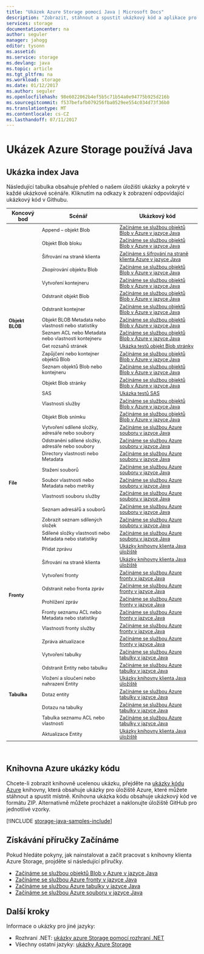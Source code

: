 ```yaml
---
title: "Ukázek Azure Storage pomocí Java | Microsoft Docs"
description: "Zobrazit, stáhnout a spustit ukázkový kód a aplikace pro Azure Storage. Umožňuje zjistit Začínáme ukázky pro objekty BLOB, fronty, tabulky a soubory, pomocí knihovny klienta úložiště Java."
services: storage
documentationcenter: na
author: seguler
manager: jahogg
editor: tysonn
ms.assetid: 
ms.service: storage
ms.devlang: java
ms.topic: article
ms.tgt_pltfrm: na
ms.workload: storage
ms.date: 01/12/2017
ms.author: seguler
ms.openlocfilehash: 98e6022062b4ef5b5c71b54a0e94775b925d216b
ms.sourcegitcommit: f537befafb079256fba0529ee554c034d73f36b0
ms.translationtype: MT
ms.contentlocale: cs-CZ
ms.lasthandoff: 07/11/2017
---
```

# <a name="azure-storage-samples-using-java"></a>Ukázek Azure Storage používá Java

## <a name="java-sample-index"></a>Ukázka index Java

Následující tabulka obsahuje přehled o našem úložišti ukázky a pokryté v každé ukázkové scénáře. Kliknutím na odkazy k zobrazení odpovídající ukázkový kód v Githubu.

<table style="font-size:90%"><thead><tr><th style="font-size:110%">Koncový bod</th><th style="font-size:110%">Scénář</th><th style="font-size:110%">Ukázkový kód</th></tr></thead><tbody> 
<tr> 
<td rowspan="16"><b>Objekt BLOB</b></td>
<td>Append – objekt Blob</td> 
<td><a href="https://github.com/Azure-Samples/storage-blob-java-getting-started/blob/master/src/BlobBasics.java">Začínáme se službou objektů Blob v Azure v jazyce Java</a></td> 
</tr> 
<tr> 
<td>Objekt Blob bloku</td>
<td><a href="https://github.com/Azure-Samples/storage-blob-java-getting-started/blob/master/src/BlobBasics.java">Začínáme se službou objektů Blob v Azure v jazyce Java</a></td>
</tr> 
<tr> 
<td>Šifrování na straně klienta</td>
<td><a href="https://github.com/Azure-Samples/storage-java-client-side-encryption">Začínáme s šifrování na straně klienta Azure v jazyce Java</a></td>
</tr> 
<tr> 
<td>Zkopírování objektu Blob</td>
<td><a href="https://github.com/Azure-Samples/storage-blob-java-getting-started/blob/master/src/BlobBasics.java">Začínáme se službou objektů Blob v Azure v jazyce Java</a></td>
</tr> 
<tr> 
<td>Vytvoření kontejneru</td>
<td><a href="https://github.com/Azure-Samples/storage-blob-java-getting-started/blob/master/src/BlobBasics.java">Začínáme se službou objektů Blob v Azure v jazyce Java</a></td>
</tr> 
<tr> 
<td>Odstranit objekt Blob</td>
<td><a href="https://github.com/Azure-Samples/storage-blob-java-getting-started/blob/master/src/BlobBasics.java">Začínáme se službou objektů Blob v Azure v jazyce Java</a></td>
</tr> 
<tr> 
<td>Odstranit kontejner</td>
<td><a href="https://github.com/Azure-Samples/storage-blob-java-getting-started/blob/master/src/BlobBasics.java">Začínáme se službou objektů Blob v Azure v jazyce Java</a></td>
</tr> 
<tr> 
<td>Objekt BLOB Metadata nebo vlastnosti nebo statistiky</td>
<td><a href="https://github.com/Azure-Samples/storage-blob-java-getting-started/blob/master/src/BlobAdvanced.java">Začínáme se službou objektů Blob v Azure v jazyce Java</a></td>
</tr> 
<tr> 
<td>Seznam ACL nebo Metadata nebo vlastnosti kontejneru</td>
<td><a href="https://github.com/Azure-Samples/storage-blob-java-getting-started/blob/master/src/BlobAdvanced.java">Začínáme se službou objektů Blob v Azure v jazyce Java</a></td>
</tr> 
<tr> 
<td>Get rozsahů stránek</td>
<td><a href="https://github.com/Azure/azure-storage-java/blob/master/microsoft-azure-storage-test/src/com/microsoft/azure/storage/blob/CloudPageBlobTests.java">Ukázka testů objekt Blob stránky</a></td>
</tr> 
<tr> 
<td>Zapůjčení nebo kontejner objektů Blob</td>
<td><a href="https://github.com/Azure-Samples/storage-blob-java-getting-started/blob/master/src/BlobBasics.java">Začínáme se službou objektů Blob v Azure v jazyce Java</a></td>
</tr> 
<tr> 
<td>Seznam objektů Blob nebo kontejneru</td>
<td><a href="https://github.com/Azure-Samples/storage-blob-java-getting-started/blob/master/src/BlobBasics.java">Začínáme se službou objektů Blob v Azure v jazyce Java</a></td>
</tr> 
<tr> 
<td>Objekt Blob stránky</td>
<td><a href="https://github.com/Azure-Samples/storage-blob-java-getting-started/blob/master/src/BlobBasics.java">Začínáme se službou objektů Blob v Azure v jazyce Java</a></td>
</tr>
<tr> 
<td>SAS</td>
<td><a href="https://github.com/Azure/azure-storage-java/blob/master/microsoft-azure-storage-test/src/com/microsoft/azure/storage/blob/SasTests.java">Ukázka testů SAS</a></td>
</tr>   
<tr> 
<td>Vlastnosti služby</td>
<td><a href="https://github.com/Azure-Samples/storage-blob-java-getting-started/blob/master/src/BlobAdvanced.java">Začínáme se službou objektů Blob v Azure v jazyce Java</a></td>
</tr>           
<tr> 
<td>Objekt Blob snímku</td>
<td><a href="https://github.com/Azure-Samples/storage-blob-java-getting-started/blob/master/src/BlobBasics.java">Začínáme se službou objektů Blob v Azure v jazyce Java</a></td>
</tr> 
<tr> 
<td rowspan="9"><b>File</b></td>
<td>Vytvoření sdílené složky, adresáře nebo soubory</td> 
<td><a href="https://github.com/Azure-Samples/storage-file-java-getting-started/blob/master/src/FileBasics.java">Začínáme se službou Azure souboru v jazyce Java</a></td> 
</tr>
<tr> 
<td>Odstranění sdílené složky, adresáře nebo soubory</td> 
<td><a href="https://github.com/Azure-Samples/storage-file-java-getting-started/blob/master/src/FileBasics.java">Začínáme se službou Azure souboru v jazyce Java</a></td> 
</tr> 
<tr> 
<td>Directory vlastnosti nebo Metadata</td> 
<td><a href="https://github.com/Azure-Samples/storage-file-java-getting-started/blob/master/src/FileAdvanced.java">Začínáme se službou Azure souboru v jazyce Java</a></td> 
</tr> 
<tr> 
<td>Stažení souborů</td> 
<td><a href="https://github.com/Azure-Samples/storage-file-java-getting-started/blob/master/src/FileBasics.java">Začínáme se službou Azure souboru v jazyce Java</a></td> 
</tr> 
<tr> 
<td>Soubor vlastnosti nebo Metadata nebo metriky</td> 
<td><a href="https://github.com/Azure-Samples/storage-file-java-getting-started/blob/master/src/FileAdvanced.java">Začínáme se službou Azure souboru v jazyce Java</a></td> 
</tr> 
<tr> 
<td>Vlastnosti souboru služby</td> 
<td><a href="https://github.com/Azure-Samples/storage-file-java-getting-started/blob/master/src/FileAdvanced.java">Začínáme se službou Azure souboru v jazyce Java</a></td> 
</tr> 
<tr> 
<td>Seznam adresářů a souborů</td> 
<td><a href="https://github.com/Azure-Samples/storage-file-java-getting-started/blob/master/src/FileBasics.java">Začínáme se službou Azure souboru v jazyce Java</a></td> 
</tr>
<tr> 
<td>Zobrazit seznam sdílených složek</td> 
<td><a href="https://github.com/Azure-Samples/storage-file-java-getting-started/blob/master/src/FileBasics.java">Začínáme se službou Azure souboru v jazyce Java</a></td> 
</tr>
<tr> 
<td>Sdílené složky vlastnosti nebo Metadata nebo statistiky</td> 
<td><a href="https://github.com/Azure-Samples/storage-file-java-getting-started/blob/master/src/FileAdvanced.java">Začínáme se službou Azure souboru v jazyce Java</a></td> 
</tr>
<tr> 
<td rowspan="8"><b>Fronty</b></td>
<td>Přidat zprávu</td> 
<td><a href="https://github.com/Azure/azure-storage-java/blob/master/microsoft-azure-storage-samples/src/com/microsoft/azure/storage/queue/gettingstarted/QueueBasics.java">Ukázky knihovny klienta Java úložiště</a></td> 
</tr> 
<tr> 
<td>Šifrování na straně klienta</td> 
<td><a href="https://github.com/Azure/azure-storage-java/blob/master/microsoft-azure-storage-samples/src/com/microsoft/azure/storage/encryption/queue/gettingstarted/QueueGettingStarted.java">Ukázky knihovny klienta Java úložiště</a></td> 
</tr> 
<tr> 
<td>Vytvoření fronty</td> 
<td><a href="https://github.com/Azure-Samples/storage-queue-java-getting-started/blob/master/src/QueueBasics.java">Začínáme se službou Azure fronty v jazyce Java</a></td> 
</tr> 
<tr> 
<td>Odstranit nebo fronta zpráv</td> 
<td><a href="https://github.com/Azure-Samples/storage-queue-java-getting-started/blob/master/src/QueueBasics.java">Začínáme se službou Azure fronty v jazyce Java</a></td> 
</tr> 
<tr> 
<td>Prohlížení zpráv</td> 
<td><a href="https://github.com/Azure-Samples/storage-queue-java-getting-started/blob/master/src/QueueBasics.java">Začínáme se službou Azure fronty v jazyce Java</a></td> 
</tr> 
<tr> 
<td>Fronty seznamu ACL nebo Metadata nebo statistiky</td> 
<td><a href="https://github.com/Azure-Samples/storage-queue-java-getting-started/blob/master/src/QueueAdvanced.java">Začínáme se službou Azure fronty v jazyce Java</a></td> 
</tr> 
<tr> 
<td>Vlastnosti fronty služby</td> 
<td><a href="https://github.com/Azure-Samples/storage-queue-java-getting-started/blob/master/src/QueueAdvanced.java">Začínáme se službou Azure fronty v jazyce Java</a></td> 
</tr> 
<tr> 
<td>Zpráva aktualizace</td> 
<td><a href="https://github.com/Azure-Samples/storage-queue-java-getting-started/blob/master/src/QueueBasics.java">Začínáme se službou Azure fronty v jazyce Java</a></td> 
</tr> 
<tr> 
<td rowspan="7"><b>Tabulka</b></td>
<td>Vytvoření tabulky</td> 
<td><a href="https://github.com/Azure-Samples/storage-table-java-getting-started/blob/master/src/TableBasics.java">Začínáme se službou Azure tabulky v jazyce Java</a></td> 
</tr> 
<tr> 
<td>Odstranit Entity nebo tabulku</td> 
<td><a href="https://github.com/Azure-Samples/storage-table-java-getting-started/blob/master/src/TableBasics.java">Začínáme se službou Azure tabulky v jazyce Java</a></td> 
</tr> 
<tr> 
<td>Vložení a sloučení nebo nahrazení Entity</td> 
<td><a href="https://github.com/Azure/azure-storage-java/blob/master/microsoft-azure-storage-samples/src/com/microsoft/azure/storage/table/gettingtstarted/TableBasics.java">Ukázky knihovny klienta Java úložiště</a></td> 
</tr> 
<tr> 
<td>Dotaz entity</td> 
<td><a href="https://github.com/Azure-Samples/storage-table-java-getting-started/blob/master/src/TableBasics.java">Začínáme se službou Azure tabulky v jazyce Java</a></td> 
</tr> 
<tr> 
<td>Dotazu na tabulky</td> 
<td><a href="https://github.com/Azure-Samples/storage-table-java-getting-started/blob/master/src/TableBasics.java">Začínáme se službou Azure tabulky v jazyce Java</a></td> 
</tr> 
<tr> 
<td>Tabulka seznamu ACL nebo vlastnosti</td> 
<td><a href="https://github.com/Azure-Samples/storage-table-java-getting-started/blob/master/src/TableAdvanced.java">Začínáme se službou Azure tabulky v jazyce Java</a></td> 
</tr> 
<tr> 
<td>Aktualizace Entity</td> 
<td><a href="https://github.com/Azure/azure-storage-java/blob/master/microsoft-azure-storage-samples/src/com/microsoft/azure/storage/table/gettingtstarted/TableBasics.java">Ukázky knihovny klienta Java úložiště</a></td> 
</tr> 
</tbody> 
</table>
<br/>

## <a name="azure-code-samples-library"></a>Knihovna Azure ukázky kódu

Chcete-li zobrazit knihovně ucelenou ukázku, přejděte na [ukázky kódu Azure](https://azure.microsoft.com/resources/samples/?service=storage) knihovny, která obsahuje ukázky pro úložiště Azure, které můžete stáhnout a spustit místně. Knihovna ukázka kódu obsahuje ukázkový kód ve formátu ZIP. Alternativně můžete procházet a naklonujte úložiště GitHub pro jednotlivé vzorky.

[!INCLUDE [storage-java-samples-include](../../includes/storage-java-samples-include.md)]

## <a name="getting-started-guides"></a>Získávání příručky Začínáme

Pokud hledáte pokyny, jak nainstalovat a začít pracovat s knihovny klienta Azure Storage, projděte si následující příručky.

* [Začínáme se službou objektů Blob v Azure v jazyce Java](storage-java-how-to-use-blob-storage.md)
* [Začínáme se službou Azure fronty v jazyce Java](storage-java-how-to-use-queue-storage.md)
* [Začínáme se službou Azure tabulky v jazyce Java](storage-java-how-to-use-table-storage.md)
* [Začínáme se službou Azure souboru v jazyce Java](storage-java-how-to-use-file-storage.md)

## <a name="next-steps"></a>Další kroky

Informace o ukázky pro jiné jazyky:

* Rozhraní .NET: [ukázky azure Storage pomocí rozhraní .NET](storage-samples-dotnet.md)
* Všechny ostatní jazyky: [ukázky Azure Storage](storage-samples.md)
